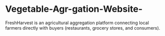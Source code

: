 # Vegetable-Agr-gation-Website-
FreshHarvest is an agricultural aggregation platform connecting local farmers directly with buyers (restaurants, grocery stores, and consumers).

